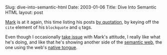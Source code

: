 Slug: dive-into-semantic-html
Date: 2003-01-06
Title: Dive Into Semantic HTML
layout: post

<a href="http://diveintomark.org/">Mark</a> is at it again, this time listing his posts <a href="http://diveintomark.org/archives/quotations/">by quotation</a>, by keying off the <code>cite</code> element of his <code>blockquote</code> and <code>q</code> tags.

Even though I occasionally <a href="http://www.redmonk.net/monkinetic/channel/semanticweb/2002/12/28#item1669">take issue</a> with Mark&#39;s attitude, I really like what he&#39;s doing, and like that he&#39;s showing another side of the <a href="http://www.redmonk.net/monkinetic/channel/semanticweb">semantic web</a>, the one using the web&#39;s <a href="http://www.w3.org/TR/REC-html40/" title="HTML">native tongue</a>.
